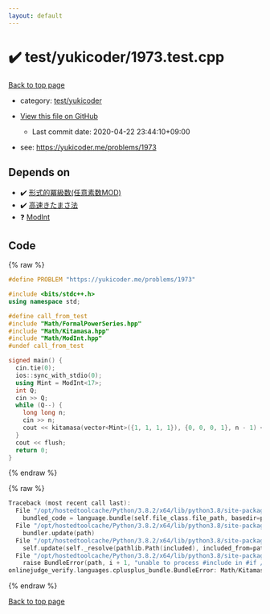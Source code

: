 ```yaml
---
layout: default
---
```


<!-- mathjax config similar to math.stackexchange -->
<script type="text/javascript" async
  src="https://cdnjs.cloudflare.com/ajax/libs/mathjax/2.7.5/MathJax.js?config=TeX-MML-AM_CHTML">
</script>
<script type="text/x-mathjax-config">
  MathJax.Hub.Config({
    TeX: { equationNumbers: { autoNumber: "AMS" }},
    tex2jax: {
      inlineMath: [ ['$','$'] ],
      processEscapes: true
    },
    "HTML-CSS": { matchFontHeight: false },
    displayAlign: "left",
    displayIndent: "2em"
  });
</script>

<script type="text/javascript" src="https://cdnjs.cloudflare.com/ajax/libs/jquery/3.4.1/jquery.min.js"></script>
<script src="https://cdn.jsdelivr.net/npm/jquery-balloon-js@1.1.2/jquery.balloon.min.js" integrity="sha256-ZEYs9VrgAeNuPvs15E39OsyOJaIkXEEt10fzxJ20+2I=" crossorigin="anonymous"></script>
<script type="text/javascript" src="../../../assets/js/copy-button.js"></script>
<link rel="stylesheet" href="../../../assets/css/copy-button.css" />


# :heavy_check_mark: test/yukicoder/1973.test.cpp

<a href="../../../index.html">Back to top page</a>

* category: <a href="../../../index.html#de60e5ba474ac43bf7562c10f5977e2d">test/yukicoder</a>
* <a href="{{ site.github.repository_url }}/blob/master/test/yukicoder/1973.test.cpp">View this file on GitHub</a>
    - Last commit date: 2020-04-22 23:44:10+09:00


* see: <a href="https://yukicoder.me/problems/1973">https://yukicoder.me/problems/1973</a>


## Depends on

* :heavy_check_mark: <a href="../../../library/Math/FormalPowerSeries.hpp.html">形式的冪級数(任意素数MOD)</a>
* :heavy_check_mark: <a href="../../../library/Math/Kitamasa.hpp.html">高速きたまさ法</a>
* :question: <a href="../../../library/Math/ModInt.hpp.html">ModInt</a>


## Code

<a id="unbundled"></a>
{% raw %}
```cpp
#define PROBLEM "https://yukicoder.me/problems/1973"

#include <bits/stdc++.h>
using namespace std;

#define call_from_test
#include "Math/FormalPowerSeries.hpp"
#include "Math/Kitamasa.hpp"
#include "Math/ModInt.hpp"
#undef call_from_test

signed main() {
  cin.tie(0);
  ios::sync_with_stdio(0);
  using Mint = ModInt<17>;
  int Q;
  cin >> Q;
  while (Q--) {
    long long n;
    cin >> n;
    cout << kitamasa(vector<Mint>({1, 1, 1, 1}), {0, 0, 0, 1}, n - 1) << "\n";
  }
  cout << flush;
  return 0;
}
```
{% endraw %}

<a id="bundled"></a>
{% raw %}
```cpp
Traceback (most recent call last):
  File "/opt/hostedtoolcache/Python/3.8.2/x64/lib/python3.8/site-packages/onlinejudge_verify/docs.py", line 340, in write_contents
    bundled_code = language.bundle(self.file_class.file_path, basedir=pathlib.Path.cwd())
  File "/opt/hostedtoolcache/Python/3.8.2/x64/lib/python3.8/site-packages/onlinejudge_verify/languages/cplusplus.py", line 170, in bundle
    bundler.update(path)
  File "/opt/hostedtoolcache/Python/3.8.2/x64/lib/python3.8/site-packages/onlinejudge_verify/languages/cplusplus_bundle.py", line 282, in update
    self.update(self._resolve(pathlib.Path(included), included_from=path))
  File "/opt/hostedtoolcache/Python/3.8.2/x64/lib/python3.8/site-packages/onlinejudge_verify/languages/cplusplus_bundle.py", line 281, in update
    raise BundleError(path, i + 1, "unable to process #include in #if / #ifdef / #ifndef other than include guards")
onlinejudge_verify.languages.cplusplus_bundle.BundleError: Math/Kitamasa.hpp: line 12: unable to process #include in #if / #ifdef / #ifndef other than include guards

```
{% endraw %}

<a href="../../../index.html">Back to top page</a>

